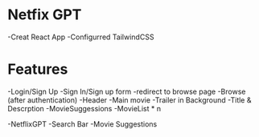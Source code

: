 # Netfix GPT

-Creat React App
-Configurred TailwindCSS

# Features

-Login/Sign Up
-Sign In/Sign up form
-redirect to browse page
-Browse (after authentication)
-Header
-Main movie
-Trailer in Background
-Title & Descrption
-MovieSuggessions
-MovieList \* n

-NetflixGPT
-Search Bar
-Movie Suggestions

